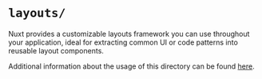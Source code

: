 # `layouts/`

Nuxt provides a customizable layouts framework you can use throughout your application, ideal for extracting common UI or code patterns into reusable layout components.

Additional information about the usage of this directory can be found [here](https://nuxt.com/docs/guide/directory-structure/layouts).